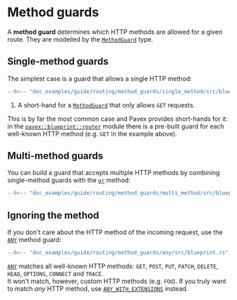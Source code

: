 # Method guards

A **method guard** determines which HTTP methods are allowed for a given route.
They are modelled by the [`MethodGuard`][MethodGuard] type.

## Single-method guards

The simplest case is a guard that allows a single HTTP method:

```rust  hl_lines="6"
--8<-- "doc_examples/guide/routing/method_guards/single_method/src/blueprint.rs"
```

1. A short-hand for a [`MethodGuard`][MethodGuard] that only allows `GET` requests.

This is by far the most common case and Pavex provides short-hands for it: in the
[`pavex::blueprint::router`][pavex::blueprint::router#constants] module there is
a pre-built guard for each well-known HTTP method (e.g. `GET` in the example above).

## Multi-method guards

You can build a guard that accepts multiple HTTP methods by combining single-method guards
with the [`or`][or] method:

```rust hl_lines="7"
--8<-- "doc_examples/guide/routing/method_guards/multi_method/src/blueprint.rs"
```

## Ignoring the method

If you don't care about the HTTP method of the incoming request, use the [`ANY`][ANY] method guard:

```rust hl_lines="6"
--8<-- "doc_examples/guide/routing/method_guards/any/src/blueprint.rs"
```

[`ANY`][ANY] matches all well-known HTTP methods: `GET`, `POST`, `PUT`, `PATCH`, `DELETE`, `HEAD`, `OPTIONS`, `CONNECT` and
`TRACE`.\
It won't match, however, custom HTTP methods (e.g. `FOO`).
If you truly want to match _any_ HTTP method, use [`ANY_WITH_EXTENSIONS`][ANY_WITH_EXTENSIONS] instead.

[MethodGuard]: /api_reference/pavex/blueprint/router/struct.MethodGuard.html
[pavex::blueprint::router#constants]: /api_reference/pavex/blueprint/router/index.html#constants
[or]: /api_reference/pavex/blueprint/router/struct.MethodGuard.html#method.or
[ANY]: /api_reference/pavex/blueprint/router/constant.ANY.html
[ANY_WITH_EXTENSIONS]: /api_reference/pavex/blueprint/router/constant.ANY_WITH_EXTENSIONS.html
